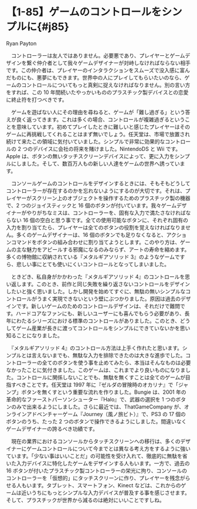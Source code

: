 # 【1-85】ゲームのコントロールをシンプルに{#j85}

<div class="author">Ryan Payton</div>

　コントローラーは友人ではありません。必要悪であり、プレイヤーとゲームデザインを繋ぐ仲介者として我々ゲームデザイナーが対峙しなければならない相手です。この仲介者は、プレイヤーのインタラクションをスムーズで没入感に富んだものにも、悪夢にもできます。世界中の人にプレイしてもらいたいのなら、ゲームのコントロールについてもっと真剣に捉えなければなりません。別の言い方をすれば、この 10 年間続いたやっかいもののプラスチック製デバイスとの恋愛に終止符を打つべきです。

　ゲームを遊ばない人にその理由を尋ねると、ゲームが「難し過ぎる」という答えが良く返ってきます。これは多くの場合、コントロールが複雑過ぎるということを意味しています。初めてプレイしたときに難しいと感じたプレイヤーはそのゲームに再挑戦してくれることはまず無いでしょう。任天堂は、市場で放置され続けて来たこの領域に気付いていました。シンプルで非常に効果的なコントロールの 2 つのデバイスに会社の将来を賭けました。NintendoDS と Wii です。Apple は、ボタンの無いタッチスクリーンデバイスによって、更に入力をシンプルにしました。そして、数百万人もの新しい人達をゲームの世界へ誘っています。

　コンソールゲームのコントロールをデザインするときには、そもそもどうしてコントローラーが存在するのかを忘れないようにするのが大切です。それは、プレイヤーがスクリーン上のオブジェクトを操作するためのプラスチック製の機器で、2 つのジョイスティックと 16 個のボタンが付いています。我々ゲームデザイナーがやりがちなミスは、コントローラーを、固有な入力で満たさなければならない 16 個の空白と思う事です。全ての使用可能なボタンに、それぞれ固有の入力を割り当てたら、プレイヤーは全てのボタンの役割を覚えなければなりません。多くのゲームデザイナーは、16 個のボタンでも足りなくなると、アクションコマンドをボタンの組み合わせに割り当てようとします。このやり方は、ゲームの主な魅力をアピールする邪魔になるのみならず、アートの寿命を縮めます。多くの博物館に収納されている『メタルギアソリッド 3』のようなゲームですら、悲しい事にとても使いにくいコントロールとなってしまいました。

　ときどき、私自身がかかわった『メタルギアソリッド 4』のコントロールを思い返します。このとき、前作と同じ失敗を繰り返さないコントロールをデザインしたいと強く思いました。しかし開発を始めてすぐに、無駄の無いシンプルなコントロールがうまく実現できないという壁にぶつかりました。原因は過去のデザインです。新しいゲームのためのコントロールデザインは、それだけで難問です。ハードコアなファンにも、新しいユーザーにも喜んでもらう必要があり、長年にわたるシリーズにおける標準のコントロールがありました。このとき、どうしてゲーム産業が長きに渡ってコントロールをシンプルにできていないかを思い知ることになりました。

　『メタルギアソリッド 4』のコントロール方法は上手く作れたと思います。シンプルとは言えないまでも、無駄な入力を排除できたのは大きな進歩でした。コントローラーの全てのボタンを使う事を止めてみたら、本当はそんなものは必要なかったことに気付きました。このゲームは、これまでより良いものになりました。コントロールに関係しないことでも、無駄を無くすことは全てのゲームが目指すべきことです。任天堂は 1997 年に『ゼルダの冒険時のオカリナ』で「ジャンプ」ボタンを無くすという重要な流れを作りました。Bungie は、2001 年の革命的なファーストパーソンシューター『Halo』で、武器の選択を 1 つのボタンのみで出来るようにしました。さらに最近では、ThatGameCompany が、オンラインアドベンチャーゲーム『Journey（風ノ旅ビト）』で、PS3 の 17 個のボタンのうち、たった 2 つのボタンで操作できるようにしました。間違いなくゲームデザイナーの誇るべき功績です。

　現在の業界におけるコンソールからタッチスクリーンへの移行は、多くのデザイナーにゲームコントロールについて今までとは異なる考え方をするように強いています。「少ない事はいいことだ」の可能性を受け入れて、徹底的に無駄を省いた入力デバイスに特化したゲームをデザインする人もいます。一方で、過去の 16 ボタンが付いたプラスチック製コントローラーの栄光に拘り、コンソールのコントローラーを「仮想的」にタッチスクリーンに作り、プレイヤーを残念がらせる人もいます。タブレット、スマートフォン、Kinect などは、これからのゲームは近いうちにもっとシンプルな入力デバイスが普及する事を感じさせます。そして、プラスチックが世界から減るのは絶対にいいことですしね。
